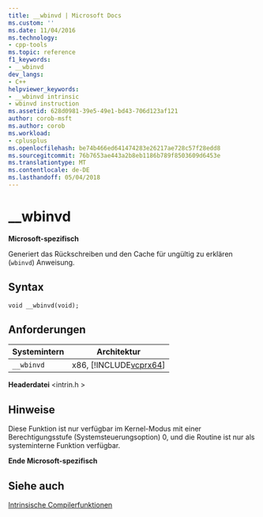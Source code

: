 ```yaml
---
title: __wbinvd | Microsoft Docs
ms.custom: ''
ms.date: 11/04/2016
ms.technology:
- cpp-tools
ms.topic: reference
f1_keywords:
- __wbinvd
dev_langs:
- C++
helpviewer_keywords:
- __wbinvd intrinsic
- wbinvd instruction
ms.assetid: 628d0981-39e5-49e1-bd43-706d123af121
author: corob-msft
ms.author: corob
ms.workload:
- cplusplus
ms.openlocfilehash: be74b466ed641474283e26217ae728c57f28edd8
ms.sourcegitcommit: 76b7653ae443a2b8eb1186b789f8503609d6453e
ms.translationtype: MT
ms.contentlocale: de-DE
ms.lasthandoff: 05/04/2018
---
```

# <a name="wbinvd"></a>__wbinvd
**Microsoft-spezifisch**  
  
 Generiert das Rückschreiben und den Cache für ungültig zu erklären (`wbinvd`) Anweisung.  
  
## <a name="syntax"></a>Syntax  
  
```  
void __wbinvd(void);  
```  
  
## <a name="requirements"></a>Anforderungen  
  
|Systemintern|Architektur|  
|---------------|------------------|  
|`__wbinvd`|x86, [!INCLUDE[vcprx64](../assembler/inline/includes/vcprx64_md.md)]|  
  
 **Headerdatei** \<intrin.h >  
  
## <a name="remarks"></a>Hinweise  
 Diese Funktion ist nur verfügbar im Kernel-Modus mit einer Berechtigungsstufe (Systemsteuerungsoption) 0, und die Routine ist nur als systeminterne Funktion verfügbar.  
  
**Ende Microsoft-spezifisch**  
  
## <a name="see-also"></a>Siehe auch  
 [Intrinsische Compilerfunktionen](../intrinsics/compiler-intrinsics.md)